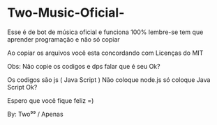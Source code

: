 # Two-Music-Oficial-
Esse é de bot de música oficial e funciona 100% lembre-se tem que aprender programação e não só copiar

Ao copiar os arquivos você esta concordando com Licenças do MIT

Obs: Não copie os codigos e dps falar que é seu Ok?

Os codigos são js ( Java Script ) Não coloque node.js só coloque Java Script Ok?

Espero que você fique feliz =) 

By: Two⁹⁹ / Apenas
